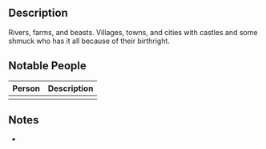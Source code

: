 ## Description
Rivers, farms, and beasts. Villages, towns, and cities with castles and some shmuck who has it all because of their birthright.

## Notable People
| Person | Description |
| ------ | ----------- |
|        |             |

## Notes
* 